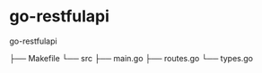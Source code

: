 # go-restfulapi
go-restfulapi


├── Makefile
└── src
   ├── main.go
   ├── routes.go
   └── types.go
